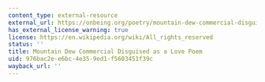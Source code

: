```yaml
---
content_type: external-resource
external_url: https://onbeing.org/poetry/mountain-dew-commercial-disguised-as-a-love-poem/
has_external_license_warning: true
license: https://en.wikipedia.org/wiki/All_rights_reserved
status: ''
title: Mountain Dew Commercial Disguised as a Love Poem
uid: 976bac2e-e6bc-4e35-9ed1-f5603451f39c
wayback_url: ''
---
```

